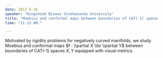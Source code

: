 ```yaml
---
date: 2013-5-16
speaker: "Kingshook Biswas Vivekananda University"
title: "Moebius and conformal maps between boundaries of CAT(-1) spaces."
time: "11-12 AM." 

---
```

Motivated by rigidity problems for negatively curved manifolds,
we study Moebius and conformal maps $f : \\partial X \\to \\partial Y$
between boundaries of CAT(-1) spaces $X, Y$ equipped with visual metrics.
